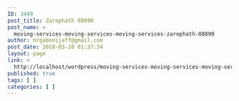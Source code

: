 ```yaml
---
ID: 3449
post_title: Zarephath 08890
post_name: >
  moving-services-moving-services-moving-services-zarephath-08890
author: mrgabonijeff@gmail.com
post_date: 2018-03-28 01:37:34
layout: page
link: >
  http://localhost/wordpress/moving-services-moving-services-moving-services-zarephath-08890/
published: true
tags: [ ]
categories: [ ]
---
```

